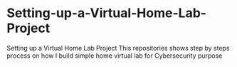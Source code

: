 # Setting-up-a-Virtual-Home-Lab-Project
Setting up a Virtual Home Lab Project
This repositories shows step by steps process on how I build simple home virtual lab for Cybersecurity purpose
